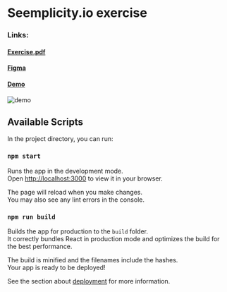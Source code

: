 
# Seemplicity.io exercise 
### Links:

#### [Exercise.pdf](https://github.com/Lidorc145/seemplicity.io-Exercise/files/10457776/Jira.Ticket.Exercise-2.pdf)
#### [Figma](https://www.figma.com/file/VYFO8Qr8FqLBmkguE2SHrN)


#### [Demo](https://lidorc145.github.io/seemplicity.io-Exercise/)
![demo](https://user-images.githubusercontent.com/12116215/213365136-c2a82ab2-8d74-48c2-ba52-0d02167bb926.jpg)

 
## Available Scripts

In the project directory, you can run:

### `npm start`

Runs the app in the development mode.\
Open [http://localhost:3000](http://localhost:3000) to view it in your browser.

The page will reload when you make changes.\
You may also see any lint errors in the console.

### `npm run build`

Builds the app for production to the `build` folder.\
It correctly bundles React in production mode and optimizes the build for the best performance.

The build is minified and the filenames include the hashes.\
Your app is ready to be deployed!

See the section about [deployment](https://facebook.github.io/create-react-app/docs/deployment) for more information.
